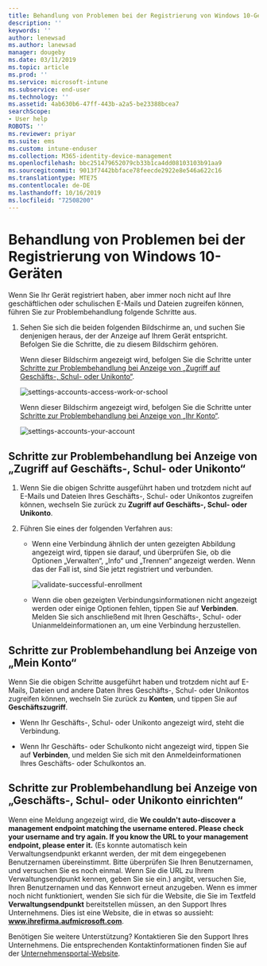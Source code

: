 ```yaml
---
title: Behandlung von Problemen bei der Registrierung von Windows 10-Geräten | Microsoft-Dokumentation
description: ''
keywords: ''
author: lenewsad
ms.author: lanewsad
manager: dougeby
ms.date: 03/11/2019
ms.topic: article
ms.prod: ''
ms.service: microsoft-intune
ms.subservice: end-user
ms.technology: ''
ms.assetid: 4ab630b6-47ff-443b-a2a5-be23388bcea7
searchScope:
- User help
ROBOTS: ''
ms.reviewer: priyar
ms.suite: ems
ms.custom: intune-enduser
ms.collection: M365-identity-device-management
ms.openlocfilehash: bbc251479652079cb33b1ca4dd08103103b91aa9
ms.sourcegitcommit: 9013f7442bbface78feecde2922e8e546a622c16
ms.translationtype: MTE75
ms.contentlocale: de-DE
ms.lasthandoff: 10/16/2019
ms.locfileid: "72508200"
---
```

# <a name="troubleshoot-your-windows-10-device-enrollment"></a>Behandlung von Problemen bei der Registrierung von Windows 10-Geräten
Wenn Sie Ihr Gerät registriert haben, aber immer noch nicht auf Ihre geschäftlichen oder schulischen E-Mails und Dateien zugreifen können, führen Sie zur Problembehandlung folgende Schritte aus.  

1. Sehen Sie sich die beiden folgenden Bildschirme an, und suchen Sie denjenigen heraus, der der Anzeige auf Ihrem Gerät entspricht. Befolgen Sie die Schritte, die zu diesem Bildschirm gehören.

    Wenn dieser Bildschirm angezeigt wird, befolgen Sie die Schritte unter [Schritte zur Problembehandlung bei Anzeige von „Zugriff auf Geschäfts-, Schul- oder Unikonto“](#troubleshooting-steps-to-follow-if-you-see-access-work-or-school).

    ![settings-accounts-access-work-or-school](./media/w10-enroll-rs1-connect-to-work-or-school.png)

    Wenn dieser Bildschirm angezeigt wird, befolgen Sie die Schritte unter [Schritte zur Problembehandlung bei Anzeige von „Ihr Konto“](#troubleshooting-steps-to-follow-if-you-see-your-account).

    ![settings-accounts-your-account](./media/W10-enroll-2-accounts-your-account.png)

## <a name="troubleshooting-steps-to-follow-if-you-see-access-work-or-school"></a>Schritte zur Problembehandlung bei Anzeige von „Zugriff auf Geschäfts-, Schul- oder Unikonto“

1. Wenn Sie die obigen Schritte ausgeführt haben und trotzdem nicht auf E-Mails und Dateien Ihres Geschäfts-, Schul- oder Unikontos zugreifen können, wechseln Sie zurück zu **Zugriff auf Geschäfts-, Schul- oder Unikonto**.

2. Führen Sie eines der folgenden Verfahren aus:

   - Wenn eine Verbindung ähnlich der unten gezeigten Abbildung angezeigt wird, tippen sie darauf, und überprüfen Sie, ob die Optionen „Verwalten“, „Info“ und „Trennen“ angezeigt werden. Wenn das der Fall ist, sind Sie jetzt registriert und verbunden.

     ![validate-successful-enrollment](./media/w10-enroll-rs1-validate-successful-enrollment.png)

   - Wenn die oben gezeigten Verbindungsinformationen nicht angezeigt werden oder einige Optionen fehlen, tippen Sie auf **Verbinden**. Melden Sie sich anschließend mit Ihren Geschäfts-, Schul- oder Unianmeldeinformationen an, um eine Verbindung herzustellen.  

## <a name="troubleshooting-steps-to-follow-if-you-see-your-account"></a>Schritte zur Problembehandlung bei Anzeige von „Mein Konto“

Wenn Sie die obigen Schritte ausgeführt haben und trotzdem nicht auf E-Mails, Dateien und andere Daten Ihres Geschäfts-, Schul- oder Unikontos zugreifen können, wechseln Sie zurück zu **Konten**, und tippen Sie auf **Geschäftszugriff**.

- Wenn Ihr Geschäfts-, Schul- oder Unikonto angezeigt wird, steht die Verbindung.  

- Wenn Ihr Geschäfts- oder Schulkonto nicht angezeigt wird, tippen Sie auf **Verbinden**, und melden Sie sich mit den Anmeldeinformationen Ihres Geschäfts- oder Schulkontos an.

## <a name="troubleshooting-steps-to-follow-if-you-see-set-up-a-work-or-school-account"></a>Schritte zur Problembehandlung bei Anzeige von „Geschäfts-, Schul- oder Unikonto einrichten“

Wenn eine Meldung angezeigt wird, die <strong>We couldn't auto-discover a management endpoint matching the username entered. Please check your username and try again. If you know the URL to your management endpoint, please enter it.</strong> (Es konnte automatisch kein Verwaltungsendpunkt erkannt werden, der mit dem eingegebenen Benutzernamen übereinstimmt. Bitte überprüfen Sie Ihren Benutzernamen, und versuchen Sie es noch einmal. Wenn Sie die URL zu Ihrem Verwaltungsendpunkt kennen, geben Sie sie ein.) angibt, versuchen Sie, Ihren Benutzernamen und das Kennwort erneut anzugeben. Wenn es immer noch nicht funktioniert, wenden Sie sich für die Website, die Sie im Textfeld <strong>Verwaltungsendpunkt</strong> bereitstellen müssen, an den Support Ihres Unternehmens. Dies ist eine Website, die in etwas so aussieht: <strong>www.ihrefirma.aufmicrosoft.com</strong>.

Benötigen Sie weitere Unterstützung? Kontaktieren Sie den Support Ihres Unternehmens. Die entsprechenden Kontaktinformationen finden Sie auf der [Unternehmensportal-Website](https://go.microsoft.com/fwlink/?linkid=2010980).

